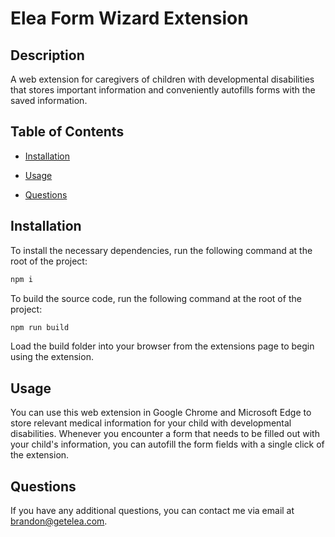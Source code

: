 # Elea Form Wizard Extension

  ## Description

  A web extension for caregivers of children with developmental disabilities that stores important information and conveniently autofills forms with the saved information.
  
  ## Table of Contents 
  
  * [Installation](#installation)
  
  * [Usage](#usage)
  
  * [Questions](#questions)
  
  ## Installation
  
  To install the necessary dependencies, run the following command at the root of the project:
  
  ```bash
  npm i
  ```

  To build the source code, run the following command at the root of the project:

  ```bash
  npm run build
  ```

  Load the build folder into your browser from the extensions page to begin using the extension.

  ## Usage
  
  You can use this web extension in Google Chrome and Microsoft Edge to store relevant medical information for your child with developmental disabilities. Whenever you encounter a form that needs to be filled out with your child's information, you can autofill the form fields with a single click of the extension.
  
  ## Questions

  If you have any additional questions, you can contact me via email at brandon@getelea.com.


